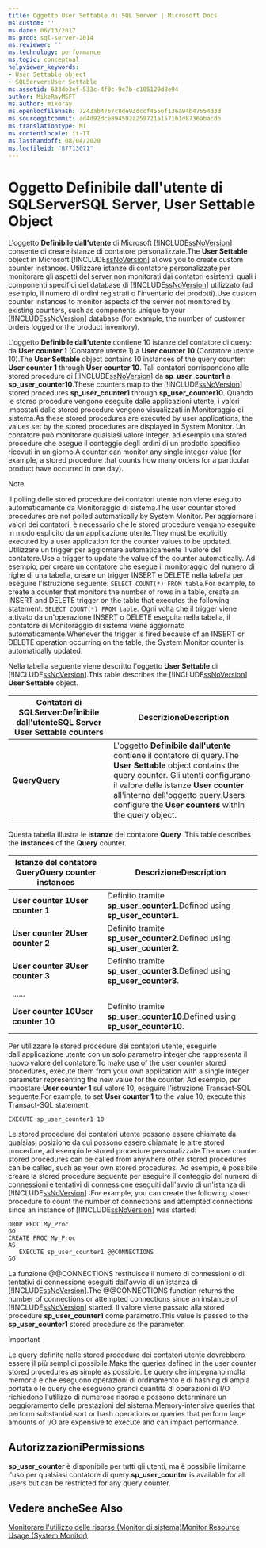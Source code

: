 ```yaml
---
title: Oggetto User Settable di SQL Server | Microsoft Docs
ms.custom: ''
ms.date: 06/13/2017
ms.prod: sql-server-2014
ms.reviewer: ''
ms.technology: performance
ms.topic: conceptual
helpviewer_keywords:
- User Settable object
- SQLServer:User Settable
ms.assetid: 633de3ef-533c-4f0c-9c7b-c105129d8e94
author: MikeRayMSFT
ms.author: mikeray
ms.openlocfilehash: 7243ab4767c8de93dccf4556f136a94b47554d3d
ms.sourcegitcommit: ad4d92dce894592a259721a1571b1d8736abacdb
ms.translationtype: MT
ms.contentlocale: it-IT
ms.lasthandoff: 08/04/2020
ms.locfileid: "87713071"
---
```

# <a name="sql-server-user-settable-object"></a><span data-ttu-id="19809-102">Oggetto Definibile dall'utente di SQLServer</span><span class="sxs-lookup"><span data-stu-id="19809-102">SQL Server, User Settable Object</span></span>
  <span data-ttu-id="19809-103">L'oggetto **Definibile dall'utente** di Microsoft [!INCLUDE[ssNoVersion](../../includes/ssnoversion-md.md)] consente di creare istanze di contatore personalizzate.</span><span class="sxs-lookup"><span data-stu-id="19809-103">The **User Settable** object in Microsoft [!INCLUDE[ssNoVersion](../../includes/ssnoversion-md.md)] allows you to create custom counter instances.</span></span> <span data-ttu-id="19809-104">Utilizzare istanze di contatore personalizzate per monitorare gli aspetti del server non monitorati dai contatori esistenti, quali i componenti specifici del database di [!INCLUDE[ssNoVersion](../../includes/ssnoversion-md.md)] utilizzato (ad esempio, il numero di ordini registrati o l'inventario dei prodotti).</span><span class="sxs-lookup"><span data-stu-id="19809-104">Use custom counter instances to monitor aspects of the server not monitored by existing counters, such as components unique to your [!INCLUDE[ssNoVersion](../../includes/ssnoversion-md.md)] database (for example, the number of customer orders logged or the product inventory).</span></span>  
  
 <span data-ttu-id="19809-105">L'oggetto **Definibile dall'utente** contiene 10 istanze del contatore di query: da **User counter 1** (Contatore utente 1) a **User counter 10** (Contatore utente 10).</span><span class="sxs-lookup"><span data-stu-id="19809-105">The **User Settable** object contains 10 instances of the query counter: **User counter 1** through **User counter 10**.</span></span> <span data-ttu-id="19809-106">Tali contatori corrispondono alle stored procedure di [!INCLUDE[ssNoVersion](../../includes/ssnoversion-md.md)] da **sp_user_counter1** a **sp_user_counter10**.</span><span class="sxs-lookup"><span data-stu-id="19809-106">These counters map to the [!INCLUDE[ssNoVersion](../../includes/ssnoversion-md.md)] stored procedures **sp_user_counter1** through **sp_user_counter10**.</span></span> <span data-ttu-id="19809-107">Quando le stored procedure vengono eseguite dalle applicazioni utente, i valori impostati dalle stored procedure vengono visualizzati in Monitoraggio di sistema.</span><span class="sxs-lookup"><span data-stu-id="19809-107">As these stored procedures are executed by user applications, the values set by the stored procedures are displayed in System Monitor.</span></span> <span data-ttu-id="19809-108">Un contatore può monitorare qualsiasi valore integer, ad esempio una stored procedure che esegue il conteggio degli ordini di un prodotto specifico ricevuti in un giorno.</span><span class="sxs-lookup"><span data-stu-id="19809-108">A counter can monitor any single integer value (for example, a stored procedure that counts how many orders for a particular product have occurred in one day).</span></span>  
  
> [!NOTE]  
>  <span data-ttu-id="19809-109">Il polling delle stored procedure dei contatori utente non viene eseguito automaticamente da Monitoraggio di sistema.</span><span class="sxs-lookup"><span data-stu-id="19809-109">The user counter stored procedures are not polled automatically by System Monitor.</span></span> <span data-ttu-id="19809-110">Per aggiornare i valori dei contatori, è necessario che le stored procedure vengano eseguite in modo esplicito da un'applicazione utente.</span><span class="sxs-lookup"><span data-stu-id="19809-110">They must be explicitly executed by a user application for the counter values to be updated.</span></span> <span data-ttu-id="19809-111">Utilizzare un trigger per aggiornare automaticamente il valore del contatore.</span><span class="sxs-lookup"><span data-stu-id="19809-111">Use a trigger to update the value of the counter automatically.</span></span> <span data-ttu-id="19809-112">Ad esempio, per creare un contatore che esegue il monitoraggio del numero di righe di una tabella, creare un trigger INSERT e DELETE nella tabella per eseguire l'istruzione seguente: `SELECT COUNT(*) FROM table`.</span><span class="sxs-lookup"><span data-stu-id="19809-112">For example, to create a counter that monitors the number of rows in a table, create an INSERT and DELETE trigger on the table that executes the following statement: `SELECT COUNT(*) FROM table`.</span></span> <span data-ttu-id="19809-113">Ogni volta che il trigger viene attivato da un'operazione INSERT o DELETE eseguita nella tabella, il contatore di Monitoraggio di sistema viene aggiornato automaticamente.</span><span class="sxs-lookup"><span data-stu-id="19809-113">Whenever the trigger is fired because of an INSERT or DELETE operation occurring on the table, the System Monitor counter is automatically updated.</span></span>  
  
 <span data-ttu-id="19809-114">Nella tabella seguente viene descritto l'oggetto **User Settable** di [!INCLUDE[ssNoVersion](../../includes/ssnoversion-md.md)].</span><span class="sxs-lookup"><span data-stu-id="19809-114">This table describes the [!INCLUDE[ssNoVersion](../../includes/ssnoversion-md.md)] **User Settable** object.</span></span>  
  
|<span data-ttu-id="19809-115">Contatori di SQLServer:Definibile dall'utente</span><span class="sxs-lookup"><span data-stu-id="19809-115">SQL Server User Settable counters</span></span>|<span data-ttu-id="19809-116">Descrizione</span><span class="sxs-lookup"><span data-stu-id="19809-116">Description</span></span>|  
|---------------------------------------|-----------------|  
|<span data-ttu-id="19809-117">**Query**</span><span class="sxs-lookup"><span data-stu-id="19809-117">**Query**</span></span>|<span data-ttu-id="19809-118">L'oggetto **Definibile dall'utente** contiene il contatore di query.</span><span class="sxs-lookup"><span data-stu-id="19809-118">The **User Settable** object contains the query counter.</span></span> <span data-ttu-id="19809-119">Gli utenti configurano il valore delle istanze **User counter** all'interno dell'oggetto query.</span><span class="sxs-lookup"><span data-stu-id="19809-119">Users configure the **User counters** within the query object.</span></span>|  
  
 <span data-ttu-id="19809-120">Questa tabella illustra le **istanze** del contatore **Query** .</span><span class="sxs-lookup"><span data-stu-id="19809-120">This table describes the **instances** of the **Query** counter.</span></span>  
  
|<span data-ttu-id="19809-121">Istanze del contatore Query</span><span class="sxs-lookup"><span data-stu-id="19809-121">Query counter instances</span></span>|<span data-ttu-id="19809-122">Descrizione</span><span class="sxs-lookup"><span data-stu-id="19809-122">Description</span></span>|  
|-----------------------------|-----------------|  
|<span data-ttu-id="19809-123">**User counter 1**</span><span class="sxs-lookup"><span data-stu-id="19809-123">**User counter 1**</span></span>|<span data-ttu-id="19809-124">Definito tramite **sp_user_counter1**.</span><span class="sxs-lookup"><span data-stu-id="19809-124">Defined using **sp_user_counter1**.</span></span>|  
|<span data-ttu-id="19809-125">**User counter 2**</span><span class="sxs-lookup"><span data-stu-id="19809-125">**User counter 2**</span></span>|<span data-ttu-id="19809-126">Definito tramite **sp_user_counter2**.</span><span class="sxs-lookup"><span data-stu-id="19809-126">Defined using **sp_user_counter2**.</span></span>|  
|<span data-ttu-id="19809-127">**User counter 3**</span><span class="sxs-lookup"><span data-stu-id="19809-127">**User counter 3**</span></span>|<span data-ttu-id="19809-128">Definito tramite **sp_user_counter3**.</span><span class="sxs-lookup"><span data-stu-id="19809-128">Defined using **sp_user_counter3**.</span></span>|  
|<span data-ttu-id="19809-129">...</span><span class="sxs-lookup"><span data-stu-id="19809-129">...</span></span>||  
|<span data-ttu-id="19809-130">**User counter 10**</span><span class="sxs-lookup"><span data-stu-id="19809-130">**User counter 10**</span></span>|<span data-ttu-id="19809-131">Definito tramite **sp_user_counter10**.</span><span class="sxs-lookup"><span data-stu-id="19809-131">Defined using **sp_user_counter10**.</span></span>|  
  
 <span data-ttu-id="19809-132">Per utilizzare le stored procedure dei contatori utente, eseguirle dall'applicazione utente con un solo parametro integer che rappresenta il nuovo valore del contatore.</span><span class="sxs-lookup"><span data-stu-id="19809-132">To make use of the user counter stored procedures, execute them from your own application with a single integer parameter representing the new value for the counter.</span></span> <span data-ttu-id="19809-133">Ad esempio, per impostare **User counter 1** sul valore 10, eseguire l'istruzione Transact-SQL seguente:</span><span class="sxs-lookup"><span data-stu-id="19809-133">For example, to set **User counter 1** to the value 10, execute this Transact-SQL statement:</span></span>  
  
```  
EXECUTE sp_user_counter1 10  
```  
  
 <span data-ttu-id="19809-134">Le stored procedure dei contatori utente possono essere chiamate da qualsiasi posizione da cui possono essere chiamate le altre stored procedure, ad esempio le stored procedure personalizzate.</span><span class="sxs-lookup"><span data-stu-id="19809-134">The user counter stored procedures can be called from anywhere other stored procedures can be called, such as your own stored procedures.</span></span> <span data-ttu-id="19809-135">Ad esempio, è possibile creare la stored procedure seguente per eseguire il conteggio del numero di connessioni e tentativi di connessione eseguiti dall'avvio di un'istanza di [!INCLUDE[ssNoVersion](../../includes/ssnoversion-md.md)] :</span><span class="sxs-lookup"><span data-stu-id="19809-135">For example, you can create the following stored procedure to count the number of connections and attempted connections since an instance of [!INCLUDE[ssNoVersion](../../includes/ssnoversion-md.md)] was started:</span></span>  
  
```  
DROP PROC My_Proc  
GO  
CREATE PROC My_Proc  
AS   
   EXECUTE sp_user_counter1 @@CONNECTIONS  
GO  
```  
  
 <span data-ttu-id="19809-136">La funzione @@CONNECTIONS restituisce il numero di connessioni o di tentativi di connessione eseguiti dall'avvio di un'istanza di [!INCLUDE[ssNoVersion](../../includes/ssnoversion-md.md)].</span><span class="sxs-lookup"><span data-stu-id="19809-136">The @@CONNECTIONS function returns the number of connections or attempted connections since an instance of [!INCLUDE[ssNoVersion](../../includes/ssnoversion-md.md)] started.</span></span> <span data-ttu-id="19809-137">Il valore viene passato alla stored procedure **sp_user_counter1** come parametro.</span><span class="sxs-lookup"><span data-stu-id="19809-137">This value is passed to the **sp_user_counter1** stored procedure as the parameter.</span></span>  
  
> [!IMPORTANT]  
>  <span data-ttu-id="19809-138">Le query definite nelle stored procedure dei contatori utente dovrebbero essere il più semplici possibile.</span><span class="sxs-lookup"><span data-stu-id="19809-138">Make the queries defined in the user counter stored procedures as simple as possible.</span></span> <span data-ttu-id="19809-139">Le query che impegnano molta memoria e che eseguono operazioni di ordinamento e di hashing di ampia portata o le query che eseguono grandi quantità di operazioni di I/O richiedono l'utilizzo di numerose risorse e possono determinare un peggioramento delle prestazioni del sistema.</span><span class="sxs-lookup"><span data-stu-id="19809-139">Memory-intensive queries that perform substantial sort or hash operations or queries that perform large amounts of I/O are expensive to execute and can impact performance.</span></span>  
  
## <a name="permissions"></a><span data-ttu-id="19809-140">Autorizzazioni</span><span class="sxs-lookup"><span data-stu-id="19809-140">Permissions</span></span>  
 <span data-ttu-id="19809-141">**sp_user_counter** è disponibile per tutti gli utenti, ma è possibile limitarne l'uso per qualsiasi contatore di query.</span><span class="sxs-lookup"><span data-stu-id="19809-141">**sp_user_counter** is available for all users but can be restricted for any query counter.</span></span>  
  
## <a name="see-also"></a><span data-ttu-id="19809-142">Vedere anche</span><span class="sxs-lookup"><span data-stu-id="19809-142">See Also</span></span>  
 [<span data-ttu-id="19809-143">Monitorare l'utilizzo delle risorse &#40;Monitor di sistema&#41;</span><span class="sxs-lookup"><span data-stu-id="19809-143">Monitor Resource Usage &#40;System Monitor&#41;</span></span>](monitor-resource-usage-system-monitor.md)  
  
  
